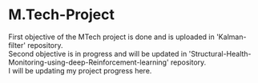 # M.Tech-Project
First objective of the MTech project is done and is uploaded in 'Kalman-filter' repository.<br/>
Second objective is in progress and will be updated in 'Structural-Health-Monitoring-using-deep-Reinforcement-learning' repository.<br/>
I will be updating my project progress here.
